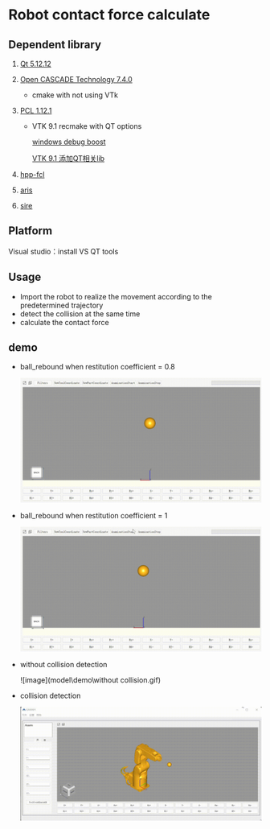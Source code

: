 # Robot contact force calculate 

## Dependent library

1. [Qt 5.12.12](https://download.qt.io/official_releases/qt/) 

2. [Open CASCADE Technology 7.4.0](https://dev.opencascade.org/release/previous#node-29988)   

   - cmake with not using VTk

3. [PCL 1.12.1](https://github.com/PointCloudLibrary/pcl/releases/tag/pcl-1.12.1) 

   - VTK 9.1  recmake with QT options

     [windows debug boost](https://github.com/PointCloudLibrary/pcl/issues/5205)

     [VTK 9.1 添加QT相关lib](https://mangoroom.cn/cpp/pcl-vtk9-x-viewer-hosted-on-qt-widget.html)

4. [hpp-fcl](https://github.com/leitianjian/hpp-fcl/tree/145b08e1bf98daba5d8ab4ace248c7e99a1e5faf) 

5. [aris](https://github.com/py0330/aris)

6. [sire](https://github.com/leitianjian/sire) 

## Platform

Visual studio：install VS QT tools

## Usage

- Import the robot to realize the movement according to the predetermined trajectory
- detect the collision at the same time 
- calculate the contact force

## demo

- ball_rebound when restitution coefficient = 0.8

  ![image](model\demo\ball_rebound_0.8.gif)

- ball_rebound when restitution coefficient = 1

  ![image](model\demo\ball_rebound_1.gif)

- without collision detection

  ![image](model\demo\without collision.gif)

- collision detection

  ![image](model\demo\collision.gif)

  

